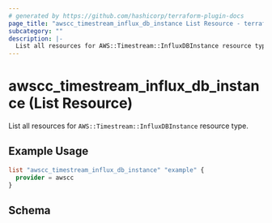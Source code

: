 ```yaml
---
# generated by https://github.com/hashicorp/terraform-plugin-docs
page_title: "awscc_timestream_influx_db_instance List Resource - terraform-provider-awscc"
subcategory: ""
description: |-
  List all resources for AWS::Timestream::InfluxDBInstance resource type.
---
```


# awscc_timestream_influx_db_instance (List Resource)

List all resources for `AWS::Timestream::InfluxDBInstance` resource type.

## Example Usage

```terraform
list "awscc_timestream_influx_db_instance" "example" {
  provider = awscc
}
```

<!-- schema generated by tfplugindocs -->
## Schema
